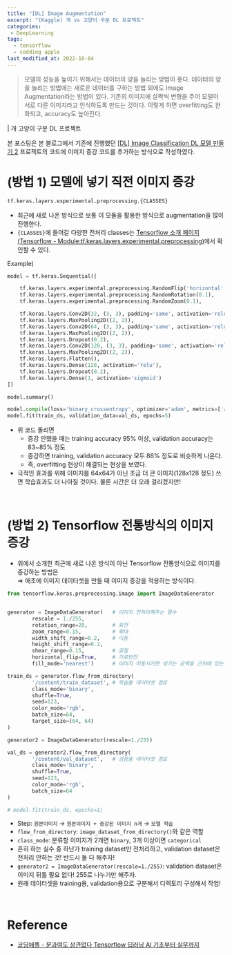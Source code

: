 ```yaml
---
title: "[DL] Image Augmentation"
excerpt: "(Kaggle) 개 vs 고양이 구분 DL 프로젝트"
categories:
 - DeepLearning
tags:
  - tensorflow
  - codding apple
last_modified_at: 2022-10-04
---
```


> 모델의 성능을 높이기 위해서는 데이터의 양을 늘리는 방법이 좋다. 데이터의 양을 늘리는 방법에는 새로운 데이터를 구하는 방법 외에도 Image Augmentation라는 방법이 있다. 기존의 이미지에 살짝씩 변형을 주어 모델이 서로 다른 이미지라고 인식하도록 만드는 것이다. 이렇게 하면 overfitting도 완화되고, accuracy도 높아진다.

| 개 고양이 구분 DL 프로젝트

본 포스팅은 본 블로그에서 기존에 진행했던 
[[DL] Image Classification DL 모델 만들기 2](https://aijinsol.github.io/deeplearning/dogs_vs_cats/) 프로젝트의 코드에 이미지 증강 코드를 추가하는 방식으로 작성하였다.

# (방법 1) 모델에 넣기 직전 이미지 증강

```python
tf.keras.layers.experimental.preprocessing.{CLASSES}
```
+ 최근에 새로 나온 방식으로 보통 이 모듈을 활용한 방식으로 augmentation을 많이 진행한다.
+ `{CLASSES}`에 들어갈 다양한 전처리 classes는 [Tensorflow 소개 페이지(Tensorflow - Module:tf.keras.layers.experimental.preprocessing)](https://www.tensorflow.org/api_docs/python/tf/keras/layers/experimental/preprocessing)에서 확인할 수 있다.

Example)
```python
model = tf.keras.Sequential([

    tf.keras.layers.experimental.preprocessing.RandomFlip('horizontal', input_shape=(64, 64, 3)), # 사진 뒤집기
    tf.keras.layers.experimental.preprocessing.RandomRotation(0.1),
    tf.keras.layers.experimental.preprocessing.RandomZoom(0.1),

    tf.keras.layers.Conv2D(32, (3, 3), padding='same', activation='relu'),
    tf.keras.layers.MaxPooling2D((2, 2)),
    tf.keras.layers.Conv2D(64, (3, 3), padding='same', activation='relu'),
    tf.keras.layers.MaxPooling2D((2, 2)),
    tf.keras.layers.Dropout(0.2),
    tf.keras.layers.Conv2D(128, (3, 3), padding='same', activation='relu'),
    tf.keras.layers.MaxPooling2D((2, 2)),
    tf.keras.layers.Flatten(),
    tf.keras.layers.Dense(128, activation='relu'),
    tf.keras.layers.Dropout(0.2),
    tf.keras.layers.Dense(1, activation='sigmoid')
])

model.summary()

model.compile(loss='binary_crossentropy', optimizer='adam', metrics=['accuracy'])
model.fit(train_ds, validation_data=val_ds, epochs=5)
```
+ 위 코드 돌리면
    + 증강 안했을 때는 training accuracy 95% 이상, validation accuracy는 83~85% 정도
    + 증강하면 training, validation accuracy 모두 86% 정도로 비슷하게 나온다.
    + 즉, overfitting 현상이 해결되는 현상을 보였다.
+ 극적인 효과를 위해 이미지를 64x64가 아닌 조금 더 큰 이미지(128x128 정도) 쓰면 학습효과도 더 나아질 것이다. 물론 시간은 더 오래 걸리겠지만!

<br>

# (방법 2) Tensorflow 전통방식의 이미지 증강

+ 위에서 소개한 최근에 새로 나온 방식이 아닌 Tensorflow 전통방식으로 이미지를 증강하는 방법은 <br>
    ⇒ 애초에 이미지 데이터셋을 만들 때 이미지 증강을 적용하는 방식이다.

```python
from tensorflow.keras.preprocessing.image import ImageDataGenerator


generator = ImageDataGenerator(   # 이미지 전처리해주는 함수
		rescale = 1./255,
		rotation_range=20,        # 회전
		zoom_range=0.15,          # 확대
		width_shift_range=0.2,    # 이동
		height_shift_range=0.2,
		shear_range=0.15,         # 굴절
		horizontal_flip=True,     # 가로반전
		fill_mode='nearest')      # 이미지 이동시키면 생기는 공백을 근처에 있는 픽셀로 채우기

train_ds = generator.flow_from_directory(
		'/content/train_dataset', # 학습용 데이터셋 경로
		class_mode='binary',
		shuffle=True,
		seed=123,
		color_mode='rgb',
		batch_size=64,
		target_size=(64, 64)
)

generator2 = ImageDataGenerator(rescale=1./255)

val_ds = generator2.flow_from_directory(
		'/content/val_dataset',   # 검증용 데이터셋 경로
		class_mode='binary',
		shuffle=True,
		seed=123,
		color_mode='rgb',
		batch_size=64
)

# model.fit(train_ds, epochs=1)
```

+ Step: `원본이미지` → `원본이미지 + 증강된 이미지 n개` → `모델 학습`
+ `flow_from_directory`: `image_dataset_from_directory()`와 같은 역할
+ `class_mode`: 분류할 이미지가 2개면 `binary`, 3개 이상이면 `categorical`
+ 흔히 하는 실수 중 하난가 training dataset만 전처리하고, validation dataset은 전처리 안하는 것! 반드시 둘 다 해주자!
+ `generator2 = ImageDataGenerator(rescale=1./255)`: validation dataset은 이미지 뒤틀 필요 없다! 255로 나누기만 해주자.
+ 원래 데이터셋을 training용, validation용으로 구분해서 디렉토리 구성해서 작업!

<br>

# Reference
+ [코딩애플 - 문과여도 상관없다 Tensorflow 딥러닝 AI 기초부터 실무까지](https://codingapple.com/course/python-deep-learning/)
